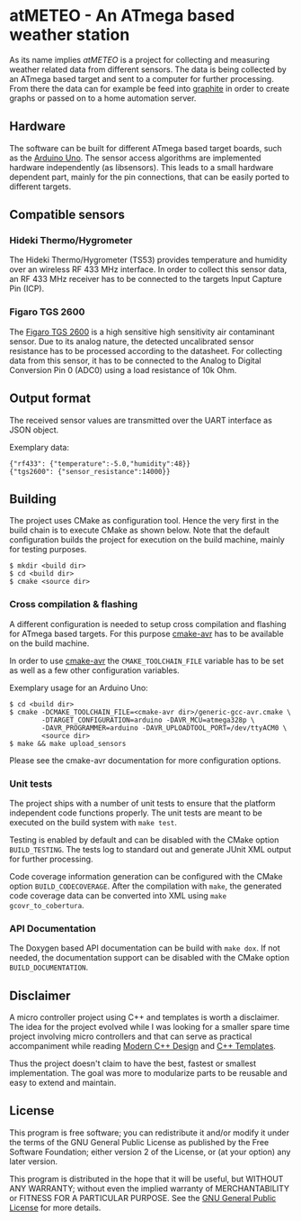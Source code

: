 atMETEO - An ATmega based weather station
=========================================

As its name implies *atMETEO* is a project for collecting and measuring weather
related data from different sensors. The data is being collected by an ATmega
based target and sent to a computer for further processing. From there
the data can for example be feed into [graphite](http://graphite.wikidot.com)
in order to create graphs or passed on to a home automation server.


Hardware
--------
The software can be built for different ATmega based target boards,
such as the [Arduino Uno]. The sensor access algorithms are implemented
hardware independently (as libsensors). This leads to a small hardware
dependent part, mainly for the pin connections, that can be
easily ported to different targets.

[Arduino Uno]: http://arduino.cc/en/pmwiki.php?n=Main/arduinoBoardUno


Compatible sensors
------------------

### Hideki Thermo/Hygrometer
The Hideki Thermo/Hygrometer (TS53) provides temperature and humidity over an
wireless RF 433 MHz interface. In order to collect this sensor data, an
RF 433 MHz receiver has to be connected to the targets Input Capture Pin (ICP).

### Figaro TGS 2600
The [Figaro TGS 2600] is a high sensitive high sensitivity air contaminant
sensor. Due to its analog nature, the detected uncalibrated sensor resistance
has to be processed according to the datasheet. For collecting data from
this sensor, it has to be connected to the Analog to Digital Conversion Pin 0
(ADC0) using a load resistance of 10k Ohm.

[Figaro TGS 2600]: http://www.figarosensor.com/products/2600pdf.pdf


Output format
-------------
The received sensor values are transmitted over the UART interface as JSON
object.

Exemplary data:

    {"rf433": {"temperature":-5.0,"humidity":48}}
    {"tgs2600": {"sensor_resistance":14000}}


Building
--------
The project uses CMake as configuration tool. Hence the very first in the build
chain is to execute CMake as shown below. Note that the default
configuration builds the project for execution on the build machine,
mainly for testing purposes.

    $ mkdir <build dir>
    $ cd <build dir>
    $ cmake <source dir>

### Cross compilation & flashing
A different configuration is needed to setup cross compilation and flashing for
ATmega based targets. For this purpose [cmake-avr] has to be available on
the build machine.

In order to use [cmake-avr] the `CMAKE_TOOLCHAIN_FILE` variable has to be set
as well as a few other configuration variables.

Exemplary usage for an Arduino Uno:

    $ cd <build dir>
    $ cmake -DCMAKE_TOOLCHAIN_FILE=<cmake-avr dir>/generic-gcc-avr.cmake \
            -DTARGET_CONFIGURATION=arduino -DAVR_MCU=atmega328p \
            -DAVR_PROGRAMMER=arduino -DAVR_UPLOADTOOL_PORT=/dev/ttyACM0 \
            <source dir>
    $ make && make upload_sensors

Please see the cmake-avr documentation for more configuration options.

[cmake-avr]: https://github.com/mkleemann/cmake-avr

### Unit tests
The project ships with a number of unit tests to ensure that the platform
independent code functions properly. The unit tests are meant to be
executed on the build system with `make test`.

Testing is enabled by default and can be disabled with the CMake option
`BUILD_TESTING`. The tests log to standard out and generate JUnit XML output
for further processing.

Code coverage information generation can be configured with the CMake
option `BUILD_CODECOVERAGE`. After the compilation with `make`, the generated
code coverage data can be converted into XML using `make gcovr_to_cobertura`.

### API Documentation
The Doxygen based API documentation can be build with `make dox`.
If not needed, the documentation support can be disabled with the CMake
option `BUILD_DOCUMENTATION`.


Disclaimer
----------
A micro controller project using C++ and templates is worth a disclaimer.
The idea for the project evolved while I was looking for a smaller
spare time project involving micro controllers and that can serve as
practical accompaniment while reading [Modern C++ Design] and [C++ Templates].

Thus the project doesn't claim to have the best, fastest or smallest
implementation. The goal was more to modularize parts to be reusable and easy
to extend and maintain.

[Modern C++ Design]: http://erdani.com/index.php/books/modern-c-design
[C++ Templates]: http://www.josuttis.com/tmplbook/tmplbook.html


License
-------
This program is free software; you can redistribute it and/or modify
it under the terms of the GNU General Public License as published by
the Free Software Foundation; either version 2 of the License, or
(at your option) any later version.

This program is distributed in the hope that it will be useful,
but WITHOUT ANY WARRANTY; without even the implied warranty of
MERCHANTABILITY or FITNESS FOR A PARTICULAR PURPOSE.  See the
[GNU General Public License](http://www.gnu.org/licenses/gpl-2.0.html)
for more details.
